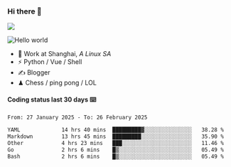 ### Hi there 👋
![](https://komarev.com/ghpvc/?username=Xuhandsome)


<img src="https://github-readme-stats.vercel.app/api?username=XuHandsome&show_icons=true&theme=merko" alt="Hello world">

<br/>

- 🍻  Work at Shanghai, _A Linux SA_
- ⚡  Python / Vue / Shell
- ✍️  Blogger
- ♟  Chess / ping pong / LOL

#### Coding status last 30 days ⌨️

<!--START_SECTION:waka-->

```txt
From: 27 January 2025 - To: 26 February 2025

YAML             14 hrs 40 mins  █████████▓░░░░░░░░░░░░░░░   38.28 %
Markdown         13 hrs 45 mins  █████████░░░░░░░░░░░░░░░░   35.90 %
Other            4 hrs 23 mins   ███░░░░░░░░░░░░░░░░░░░░░░   11.46 %
Go               2 hrs 6 mins    █▒░░░░░░░░░░░░░░░░░░░░░░░   05.49 %
Bash             2 hrs 6 mins    █▒░░░░░░░░░░░░░░░░░░░░░░░   05.49 %
```

<!--END_SECTION:waka-->
